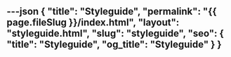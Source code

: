 ---json
{
  "title": "Styleguide",
  "permalink": "{{ page.fileSlug }}/index.html",
  "layout": "styleguide.html",
  "slug": "styleguide",
  "seo": {
    "title": "Styleguide",
    "og_title": "Styleguide"
  }
}
---


